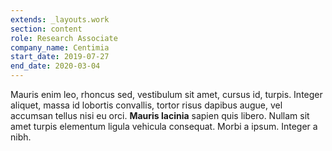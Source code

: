 ```yaml
---
extends: _layouts.work
section: content
role: Research Associate
company_name: Centimia
start_date: 2019-07-27
end_date: 2020-03-04
---
```


Mauris enim leo, rhoncus sed, vestibulum sit amet, cursus id, turpis. Integer aliquet, massa id lobortis convallis, tortor risus dapibus augue, vel accumsan tellus nisi eu orci. **Mauris lacinia** sapien quis libero. Nullam sit amet turpis elementum ligula vehicula consequat. Morbi a ipsum. Integer a nibh.
